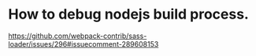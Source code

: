 # How to debug nodejs build process.

https://github.com/webpack-contrib/sass-loader/issues/296#issuecomment-289608153
